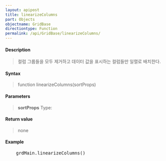 ```yaml
---
layout: apipost
title: linearizeColumns
part: Objects
objectname: GridBase
directiontype: Function
permalink: /api/GridBase/linearizeColumns/
---
```



#### Description

>  컬럼 그룹들을 모두 제거하고 데이터 값을 표시하는 컬럼들만 일렬로 배치한다.

#### Syntax

> function linearizeColumns(sortProps)

#### Parameters

> **sortProps**
> Type: 
>

#### Return value

> none

#### Example

<pre class="prettyprint">
    grdMain.linearizeColumns()
</pre>
